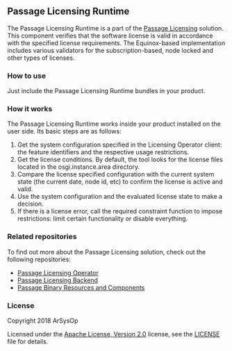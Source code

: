 ## Passage Licensing Runtime  

The Passage Licensing Runtime is a part of the [Passage Licensing](https://projects.eclipse.org/projects/technology.passage) solution.
This component verifies that the software license is valid in accordance with the specified license requirements.
The Equinox-based implementation includes various validators for the subscription-based, node locked and other types of licenses.

### How to use

Just include the Passage Licensing Runtime bundles in your product.

### How it works

The Passage Licensing Runtime works inside your product installed on the user side. Its basic steps are as follows:
1. Get the system configuration specified in the Licensing Operator client: the feature identifiers and the respective usage restrictions.
2. Get the license conditions. By default, the tool looks for the license files located in the osgi.instance.area directory.
3. Compare the license specified configuration with the current system state (the current date, node id, etc) to confirm the license is active and valid.
4. Use the system configuration and the evaluated license state to make a decision.
5. If there is a license error, call the required constraint function to impose restrictions: limit certain functionality or disable everything.

### Related repositories

To find out more about the Passage Licensing solution, check out the following repositories:
- [Passage Licensing Operator](https://github.com/arsysop/passage-loc)
- [Passage Licensing Backend](https://github.com/arsysop/passage-lbc)
- [Passage Binary Resources and Components](https://github.com/arsysop/passage-brc)

### License

Copyright 2018 ArSysOp

Licensed under the [Apache License, Version 2.0](https://projects.eclipse.org/content/apache-license-version-2.0) license, see the [LICENSE](https://github.com/arsysop/passage-lic/blob/develop/LICENSE) file for details.

